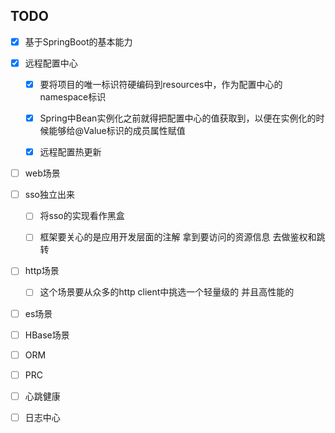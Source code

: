 TODO
---

- [X] 基于SpringBoot的基本能力

- [X] 远程配置中心

    - [X] 要将项目的唯一标识符硬编码到resources中，作为配置中心的namespace标识

    - [X] Spring中Bean实例化之前就得把配置中心的值获取到，以便在实例化的时候能够给@Value标识的成员属性赋值

    - [X] 远程配置热更新

- [ ] web场景

- [ ] sso独立出来

    - [ ] 将sso的实现看作黑盒

    - [ ] 框架要关心的是应用开发层面的注解 拿到要访问的资源信息 去做鉴权和跳转

- [ ] http场景

    - [ ] 这个场景要从众多的http client中挑选一个轻量级的 并且高性能的

- [ ] es场景

- [ ] HBase场景

- [ ] ORM

- [ ] PRC

- [ ] 心跳健康

- [ ] 日志中心